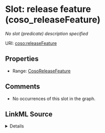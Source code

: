 

# Slot: release feature (coso_releaseFeature)


_No slot (predicate) description specified_







URI: [coso:releaseFeature](http://w3id.org/coso/v1/contaminoso#releaseFeature)



<!-- no inheritance hierarchy -->








## Properties

* Range: [CosoReleaseFeature](../classes/CosoReleaseFeature.md)





## Comments

* No occurrences of this slot in the graph.



## LinkML Source

<details>

```yaml
name: coso_releaseFeature
description: No slot (predicate) description specified
title: release feature
comments:
- No occurrences of this slot in the graph.
from_schema: sawgraph-kg
rank: 1000
domain: coso_ContaminantReleaseObservation
slot_uri: coso:releaseFeature
alias: coso_releaseFeature
subproperty_of: coso_hasFeatureOfInterest
range: coso_ReleaseFeature

```
</details>